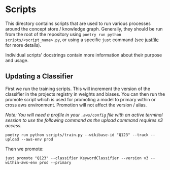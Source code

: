 # Scripts

This directory contains scripts that are used to run various processes around the concept store / knowledge graph. Generally, they should be run from the root of the repository using `poetry run python scripts/<script_name>.py`, or using a specific `just` command (see [justfile](../justfile) for more details).

Individual scripts' docstrings contain more information about their purpose and usage.


## Updating a Classifier

First we run the training scripts. This will increment the version of the classifier in the projects registry in weights and biases. You can then run the promote script which is used for promoting a model to primary within or cross aws environment. Promotion will not affect the version / alias.

_Note: You will need a profile in your `.aws/config` file with an active terminal session to use the following command as the upload command requires s3 access._

```shell
poetry run python scripts/train.py --wikibase-id "Q123" --track --upload --aws-env prod
```

Then we promote:

```shell
just promote "Q123" --classifier KeywordClassifier --version v3 --within-aws-env prod --primary
```
